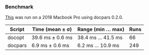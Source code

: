 ### Benchmark

[This](https://github.com/denisidoro/docpars/blob/e96b54e7ec8aeaa55c40181ac2ee6003415c2bce/tests/benchmark.sh) was run on a 2018 Macbook Pro using docpars 0.2.0.

| Script | Time (mean ± σ) | Range (min … max) | Runs | 
| --- | --- | --- | --- | 
| docopt | 39.6 ms ± 0.6 ms | 38.4 ms … 41.5 ms | 66 | 
| docpars | 6.9 ms ± 0.6 ms | 6.2 ms … 10.9 ms | 249 |
